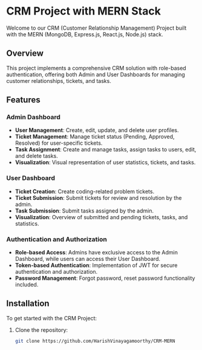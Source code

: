 # CRM Project with MERN Stack

Welcome to our CRM (Customer Relationship Management) Project built with the MERN (MongoDB, Express.js, React.js, Node.js) stack.

## Overview

This project implements a comprehensive CRM solution with role-based authentication, offering both Admin and User Dashboards for managing customer relationships, tickets, and tasks.

## Features

### Admin Dashboard

- **User Management**: Create, edit, update, and delete user profiles.
- **Ticket Management**: Manage ticket status (Pending, Approved, Resolved) for user-specific tickets.
- **Task Assignment**: Create and manage tasks, assign tasks to users, edit, and delete tasks.
- **Visualization**: Visual representation of user statistics, tickets, and tasks.

### User Dashboard

- **Ticket Creation**: Create coding-related problem tickets.
- **Ticket Submission**: Submit tickets for review and resolution by the admin.
- **Task Submission**: Submit tasks assigned by the admin.
- **Visualization**: Overview of submitted and pending tickets, tasks, and statistics.

### Authentication and Authorization

- **Role-based Access**: Admins have exclusive access to the Admin Dashboard, while users can access their User Dashboard.
- **Token-based Authentication**: Implementation of JWT for secure authentication and authorization.
- **Password Management**: Forgot password, reset password functionality included.

## Installation

To get started with the CRM Project:

1. Clone the repository:

   ```bash
   git clone https://github.com/HarishVinayagamoorthy/CRM-MERN
